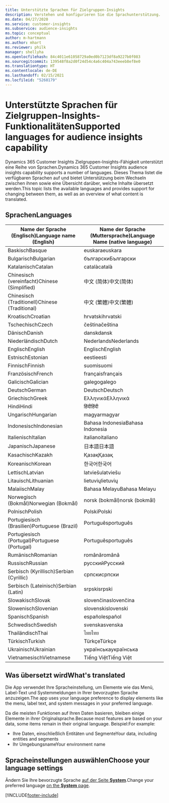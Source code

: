 ```yaml
---
title: Unterstützte Sprachen für Zielgruppen-Insights
description: Verstehen und konfigurieren Sie die Sprachunterstützung.
ms.date: 04/27/2020
ms.service: customer-insights
ms.subservice: audience-insights
ms.topic: conceptual
author: m-hartmann
ms.author: mhart
ms.reviewer: philk
manager: shellyha
ms.openlocfilehash: 84c4011e61058729a0ed0b7123df8a9227b0f083
ms.sourcegitcommit: 139548f8a2d0f24d54c4a6c404a743eeeb8ef8e0
ms.translationtype: HT
ms.contentlocale: de-DE
ms.lasthandoff: 02/15/2021
ms.locfileid: "5268179"
---
```

# <a name="supported-languages-for-audience-insights-capability"></a><span data-ttu-id="78dfc-103">Unterstützte Sprachen für Zielgruppen-Insights-Funktionalitäten</span><span class="sxs-lookup"><span data-stu-id="78dfc-103">Supported languages for audience insights capability</span></span>

<span data-ttu-id="78dfc-104">Dynamics 365 Customer Insights Zielgruppen-Insights-Fähigkeit unterstützt eine Reihe von Sprachen.</span><span class="sxs-lookup"><span data-stu-id="78dfc-104">Dynamics 365 Customer Insights audience insights capability supports a number of languages.</span></span> <span data-ttu-id="78dfc-105">Dieses Thema listet die verfügbaren Sprachen auf und bietet Unterstützung beim Wechseln zwischen ihnen sowie eine Übersicht darüber, welche Inhalte übersetzt werden.</span><span class="sxs-lookup"><span data-stu-id="78dfc-105">This topic lists the available languages and provides support for changing between them, as well as an overview of what content is translated.</span></span>

## <a name="languages"></a><span data-ttu-id="78dfc-106">Sprachen</span><span class="sxs-lookup"><span data-stu-id="78dfc-106">Languages</span></span>

| <span data-ttu-id="78dfc-107">Name der Sprache (Englisch)</span><span class="sxs-lookup"><span data-stu-id="78dfc-107">Language name (English)</span></span>|  <span data-ttu-id="78dfc-108">Name der Sprache (Muttersprache)</span><span class="sxs-lookup"><span data-stu-id="78dfc-108">Language Name (native language)</span></span> |
| ------------- | ------------- |
| <span data-ttu-id="78dfc-109">Baskisch</span><span class="sxs-lookup"><span data-stu-id="78dfc-109">Basque</span></span> | <span data-ttu-id="78dfc-110">euskara</span><span class="sxs-lookup"><span data-stu-id="78dfc-110">euskara</span></span> |
| <span data-ttu-id="78dfc-111">Bulgarisch</span><span class="sxs-lookup"><span data-stu-id="78dfc-111">Bulgarian</span></span> | <span data-ttu-id="78dfc-112">български</span><span class="sxs-lookup"><span data-stu-id="78dfc-112">Български</span></span> |
| <span data-ttu-id="78dfc-113">Katalanisch</span><span class="sxs-lookup"><span data-stu-id="78dfc-113">Catalan</span></span> | <span data-ttu-id="78dfc-114">català</span><span class="sxs-lookup"><span data-stu-id="78dfc-114">català</span></span> |
| <span data-ttu-id="78dfc-115">Chinesisch (vereinfacht)</span><span class="sxs-lookup"><span data-stu-id="78dfc-115">Chinese (Simplified)</span></span> | <span data-ttu-id="78dfc-116">中文 (简体)</span><span class="sxs-lookup"><span data-stu-id="78dfc-116">中文(简体)</span></span> |
| <span data-ttu-id="78dfc-117">Chinesisch (Traditionell)</span><span class="sxs-lookup"><span data-stu-id="78dfc-117">Chinese (Traditional)</span></span> | <span data-ttu-id="78dfc-118">中文 (繁體)</span><span class="sxs-lookup"><span data-stu-id="78dfc-118">中文(繁體)</span></span> |
| <span data-ttu-id="78dfc-119">Kroatisch</span><span class="sxs-lookup"><span data-stu-id="78dfc-119">Croatian</span></span> | <span data-ttu-id="78dfc-120">hrvatski</span><span class="sxs-lookup"><span data-stu-id="78dfc-120">hrvatski</span></span> |
| <span data-ttu-id="78dfc-121">Tschechisch</span><span class="sxs-lookup"><span data-stu-id="78dfc-121">Czech</span></span> | <span data-ttu-id="78dfc-122">čeština</span><span class="sxs-lookup"><span data-stu-id="78dfc-122">čeština</span></span> |
| <span data-ttu-id="78dfc-123">Dänisch</span><span class="sxs-lookup"><span data-stu-id="78dfc-123">Danish</span></span> | <span data-ttu-id="78dfc-124">dansk</span><span class="sxs-lookup"><span data-stu-id="78dfc-124">dansk</span></span> |
| <span data-ttu-id="78dfc-125">Niederländisch</span><span class="sxs-lookup"><span data-stu-id="78dfc-125">Dutch</span></span> | <span data-ttu-id="78dfc-126">Nederlands</span><span class="sxs-lookup"><span data-stu-id="78dfc-126">Nederlands</span></span> |
| <span data-ttu-id="78dfc-127">Englisch</span><span class="sxs-lookup"><span data-stu-id="78dfc-127">English</span></span> | <span data-ttu-id="78dfc-128">Englisch</span><span class="sxs-lookup"><span data-stu-id="78dfc-128">English</span></span> |
| <span data-ttu-id="78dfc-129">Estnisch</span><span class="sxs-lookup"><span data-stu-id="78dfc-129">Estonian</span></span> | <span data-ttu-id="78dfc-130">eesti</span><span class="sxs-lookup"><span data-stu-id="78dfc-130">eesti</span></span> |
| <span data-ttu-id="78dfc-131">Finnisch</span><span class="sxs-lookup"><span data-stu-id="78dfc-131">Finnish</span></span> | <span data-ttu-id="78dfc-132">suomi</span><span class="sxs-lookup"><span data-stu-id="78dfc-132">suomi</span></span> |
| <span data-ttu-id="78dfc-133">Französisch</span><span class="sxs-lookup"><span data-stu-id="78dfc-133">French</span></span> | <span data-ttu-id="78dfc-134">français</span><span class="sxs-lookup"><span data-stu-id="78dfc-134">français</span></span> |
| <span data-ttu-id="78dfc-135">Galicisch</span><span class="sxs-lookup"><span data-stu-id="78dfc-135">Galician</span></span> | <span data-ttu-id="78dfc-136">galego</span><span class="sxs-lookup"><span data-stu-id="78dfc-136">galego</span></span> |
| <span data-ttu-id="78dfc-137">Deutsch</span><span class="sxs-lookup"><span data-stu-id="78dfc-137">German</span></span> | <span data-ttu-id="78dfc-138">Deutsch</span><span class="sxs-lookup"><span data-stu-id="78dfc-138">Deutsch</span></span> |
| <span data-ttu-id="78dfc-139">Griechisch</span><span class="sxs-lookup"><span data-stu-id="78dfc-139">Greek</span></span> | <span data-ttu-id="78dfc-140">Ελληνικά</span><span class="sxs-lookup"><span data-stu-id="78dfc-140">Ελληνικά</span></span> |
| <span data-ttu-id="78dfc-141">Hindi</span><span class="sxs-lookup"><span data-stu-id="78dfc-141">Hindi</span></span> | <span data-ttu-id="78dfc-142">हिंदी</span><span class="sxs-lookup"><span data-stu-id="78dfc-142">हिंदी</span></span> |
| <span data-ttu-id="78dfc-143">Ungarisch</span><span class="sxs-lookup"><span data-stu-id="78dfc-143">Hungarian</span></span> | <span data-ttu-id="78dfc-144">magyar</span><span class="sxs-lookup"><span data-stu-id="78dfc-144">magyar</span></span> |
| <span data-ttu-id="78dfc-145">Indonesisch</span><span class="sxs-lookup"><span data-stu-id="78dfc-145">Indonesian</span></span> | <span data-ttu-id="78dfc-146">Bahasa Indonesia</span><span class="sxs-lookup"><span data-stu-id="78dfc-146">Bahasa Indonesia</span></span> |
| <span data-ttu-id="78dfc-147">Italienisch</span><span class="sxs-lookup"><span data-stu-id="78dfc-147">Italian</span></span> | <span data-ttu-id="78dfc-148">italiano</span><span class="sxs-lookup"><span data-stu-id="78dfc-148">italiano</span></span> |
| <span data-ttu-id="78dfc-149">Japanisch</span><span class="sxs-lookup"><span data-stu-id="78dfc-149">Japanese</span></span> | <span data-ttu-id="78dfc-150">日本語</span><span class="sxs-lookup"><span data-stu-id="78dfc-150">日本語</span></span> |
| <span data-ttu-id="78dfc-151">Kasachisch</span><span class="sxs-lookup"><span data-stu-id="78dfc-151">Kazakh</span></span> | <span data-ttu-id="78dfc-152">Қазақ</span><span class="sxs-lookup"><span data-stu-id="78dfc-152">Қазақ</span></span> |
| <span data-ttu-id="78dfc-153">Koreanisch</span><span class="sxs-lookup"><span data-stu-id="78dfc-153">Korean</span></span> | <span data-ttu-id="78dfc-154">한국어</span><span class="sxs-lookup"><span data-stu-id="78dfc-154">한국어</span></span> |
| <span data-ttu-id="78dfc-155">Lettisch</span><span class="sxs-lookup"><span data-stu-id="78dfc-155">Latvian</span></span> | <span data-ttu-id="78dfc-156">latviešu</span><span class="sxs-lookup"><span data-stu-id="78dfc-156">latviešu</span></span> |
| <span data-ttu-id="78dfc-157">Litauisch</span><span class="sxs-lookup"><span data-stu-id="78dfc-157">Lithuanian</span></span> | <span data-ttu-id="78dfc-158">lietuvių</span><span class="sxs-lookup"><span data-stu-id="78dfc-158">lietuvių</span></span> |
| <span data-ttu-id="78dfc-159">Malaiisch</span><span class="sxs-lookup"><span data-stu-id="78dfc-159">Malay</span></span> | <span data-ttu-id="78dfc-160">Bahasa Melayu</span><span class="sxs-lookup"><span data-stu-id="78dfc-160">Bahasa Melayu</span></span> |
| <span data-ttu-id="78dfc-161">Norwegisch (Bokmål)</span><span class="sxs-lookup"><span data-stu-id="78dfc-161">Norwegian (Bokmål)</span></span> | <span data-ttu-id="78dfc-162">norsk (bokmål)</span><span class="sxs-lookup"><span data-stu-id="78dfc-162">norsk (bokmål)</span></span> |
| <span data-ttu-id="78dfc-163">Polnisch</span><span class="sxs-lookup"><span data-stu-id="78dfc-163">Polish</span></span> | <span data-ttu-id="78dfc-164">Polski</span><span class="sxs-lookup"><span data-stu-id="78dfc-164">Polski</span></span> |
| <span data-ttu-id="78dfc-165">Portugiesisch (Brasilien)</span><span class="sxs-lookup"><span data-stu-id="78dfc-165">Portuguese (Brazil)</span></span> | <span data-ttu-id="78dfc-166">Português</span><span class="sxs-lookup"><span data-stu-id="78dfc-166">português</span></span> |
| <span data-ttu-id="78dfc-167">Portugiesisch (Portugal)</span><span class="sxs-lookup"><span data-stu-id="78dfc-167">Portuguese (Portugal)</span></span> | <span data-ttu-id="78dfc-168">Português</span><span class="sxs-lookup"><span data-stu-id="78dfc-168">português</span></span> |
| <span data-ttu-id="78dfc-169">Rumänisch</span><span class="sxs-lookup"><span data-stu-id="78dfc-169">Romanian</span></span> | <span data-ttu-id="78dfc-170">română</span><span class="sxs-lookup"><span data-stu-id="78dfc-170">română</span></span> |
| <span data-ttu-id="78dfc-171">Russisch</span><span class="sxs-lookup"><span data-stu-id="78dfc-171">Russian</span></span> | <span data-ttu-id="78dfc-172">русский</span><span class="sxs-lookup"><span data-stu-id="78dfc-172">Русский</span></span> |
| <span data-ttu-id="78dfc-173">Serbisch (Kyrillisch)</span><span class="sxs-lookup"><span data-stu-id="78dfc-173">Serbian (Cyrillic)</span></span> | <span data-ttu-id="78dfc-174">српски</span><span class="sxs-lookup"><span data-stu-id="78dfc-174">српски</span></span> |
| <span data-ttu-id="78dfc-175">Serbisch (Lateinisch)</span><span class="sxs-lookup"><span data-stu-id="78dfc-175">Serbian (Latin)</span></span> | <span data-ttu-id="78dfc-176">srpski</span><span class="sxs-lookup"><span data-stu-id="78dfc-176">srpski</span></span> |
| <span data-ttu-id="78dfc-177">Slowakisch</span><span class="sxs-lookup"><span data-stu-id="78dfc-177">Slovak</span></span> | <span data-ttu-id="78dfc-178">slovenčina</span><span class="sxs-lookup"><span data-stu-id="78dfc-178">slovenčina</span></span> |
| <span data-ttu-id="78dfc-179">Slowenisch</span><span class="sxs-lookup"><span data-stu-id="78dfc-179">Slovenian</span></span> | <span data-ttu-id="78dfc-180">slovenski</span><span class="sxs-lookup"><span data-stu-id="78dfc-180">slovenski</span></span> |
| <span data-ttu-id="78dfc-181">Spanisch</span><span class="sxs-lookup"><span data-stu-id="78dfc-181">Spanish</span></span> | <span data-ttu-id="78dfc-182">español</span><span class="sxs-lookup"><span data-stu-id="78dfc-182">español</span></span> |
| <span data-ttu-id="78dfc-183">Schwedisch</span><span class="sxs-lookup"><span data-stu-id="78dfc-183">Swedish</span></span> | <span data-ttu-id="78dfc-184">svenska</span><span class="sxs-lookup"><span data-stu-id="78dfc-184">svenska</span></span> |
| <span data-ttu-id="78dfc-185">Thailändisch</span><span class="sxs-lookup"><span data-stu-id="78dfc-185">Thai</span></span> | <span data-ttu-id="78dfc-186">ไทย</span><span class="sxs-lookup"><span data-stu-id="78dfc-186">ไทย</span></span> |
| <span data-ttu-id="78dfc-187">Türkisch</span><span class="sxs-lookup"><span data-stu-id="78dfc-187">Turkish</span></span> | <span data-ttu-id="78dfc-188">Türkçe</span><span class="sxs-lookup"><span data-stu-id="78dfc-188">Türkçe</span></span> |
| <span data-ttu-id="78dfc-189">Ukrainisch</span><span class="sxs-lookup"><span data-stu-id="78dfc-189">Ukrainian</span></span> | <span data-ttu-id="78dfc-190">українська</span><span class="sxs-lookup"><span data-stu-id="78dfc-190">українська</span></span> |
| <span data-ttu-id="78dfc-191">Vietnamesisch</span><span class="sxs-lookup"><span data-stu-id="78dfc-191">Vietnamese</span></span> | <span data-ttu-id="78dfc-192">Tiếng Việt</span><span class="sxs-lookup"><span data-stu-id="78dfc-192">Tiếng Việt</span></span> |

## <a name="whats-translated"></a><span data-ttu-id="78dfc-193">Was übersetzt wird</span><span class="sxs-lookup"><span data-stu-id="78dfc-193">What's translated</span></span>

<span data-ttu-id="78dfc-194">Die App verwendet Ihre Spracheinstellung, um Elemente wie das Menü, Label-Text und Systemmeldungen in Ihrer bevorzugten Sprache anzuzeigen.</span><span class="sxs-lookup"><span data-stu-id="78dfc-194">The app uses your language preference to display elements like the menu, label text, and system messages in your preferred language.</span></span>

<span data-ttu-id="78dfc-195">Da die meisten Funktionen auf Ihren Daten basieren, bleiben einige Elemente in ihrer Originalsprache.</span><span class="sxs-lookup"><span data-stu-id="78dfc-195">Because most features are based on your data, some items remain in their original language.</span></span> <span data-ttu-id="78dfc-196">Beispiel:</span><span class="sxs-lookup"><span data-stu-id="78dfc-196">For example:</span></span>

- <span data-ttu-id="78dfc-197">Ihre Daten, einschließlich Entitäten und Segmente</span><span class="sxs-lookup"><span data-stu-id="78dfc-197">Your data, including entities and segments</span></span>
- <span data-ttu-id="78dfc-198">Ihr Umgebungsname</span><span class="sxs-lookup"><span data-stu-id="78dfc-198">Your environment name</span></span>

## <a name="choose-your-language-settings"></a><span data-ttu-id="78dfc-199">Spracheinstellungen auswählen</span><span class="sxs-lookup"><span data-stu-id="78dfc-199">Choose your language settings</span></span>  

<span data-ttu-id="78dfc-200">Ändern Sie Ihre bevorzugte Sprache [auf der Seite **System**](system.md).</span><span class="sxs-lookup"><span data-stu-id="78dfc-200">Change your preferred language [on the **System** page](system.md).</span></span>


[!INCLUDE[footer-include](../includes/footer-banner.md)]